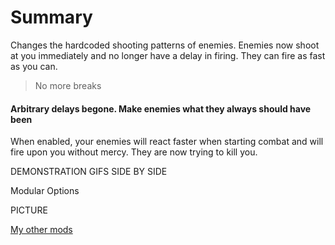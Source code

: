 # Summary

Changes the hardcoded shooting patterns of enemies. Enemies now shoot at you immediately and no longer have a delay in firing. They can fire as fast as you can. 

> No more breaks

#### Arbitrary delays begone. Make enemies what they always should have been

When enabled, your enemies will react faster when starting combat and will fire upon you without mercy. They are now trying to kill you.

DEMONSTRATION GIFS SIDE BY SIDE

Modular Options

PICTURE

[My other mods](https://next.nexusmods.com/profile/paktojack/mods?gameId=3333)



